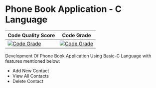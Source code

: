 # Phone Book Application - C Language

| Code Quality Score | Code Grade |
| --------------- | --------------- |
| [![Code Grade](https://api.codiga.io/project/30929/score/svg)](https://www.codiga.io) | [![Code Grade](https://api.codiga.io/project/30929/status/svg)](https://www.codiga.io) |

Development Of Phone Book Application Using Basic-C Language with features mentioned below:<br>
- Add New Contact
- View All Contacts
- Delete Contact
